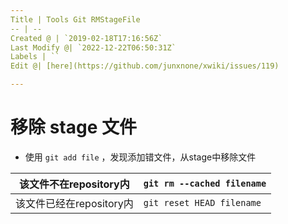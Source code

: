 ```yaml
---
Title | Tools Git RMStageFile
-- | --
Created @ | `2019-02-18T17:16:56Z`
Last Modify @| `2022-12-22T06:50:31Z`
Labels | ``
Edit @| [here](https://github.com/junxnone/xwiki/issues/119)

---
```

# 移除 stage 文件

- 使用 `git add file` ，发现添加错文件，从stage中移除文件

该文件不在repository内 | `git rm --cached filename`
-- | --
该文件已经在repository内 | `git reset HEAD filename`
